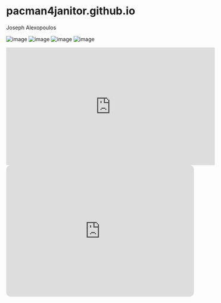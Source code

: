 # pacman4janitor.github.io
Joseph Alexopoulos


![image](https://user-images.githubusercontent.com/122423963/211951011-a8f3a79f-e3d3-4b7f-85a8-c7749bfd59eb.png)
![image](https://user-images.githubusercontent.com/122423963/212249868-31b7209c-4b88-470f-8246-68e2426333ae.png)
![image](https://user-images.githubusercontent.com/122423963/212255238-a4a92bbb-8fa6-4911-9fa9-4b90130c95df.png)
![image](https://user-images.githubusercontent.com/122423963/212255265-05f8e159-d9d4-49ac-a042-fed8845d7e22.png)

<iframe width="560" height="315" src="https://www.youtube.com/embed/NjD0H4eBfng?controls=0" title="YouTube video player" frameborder="0" allow="accelerometer; autoplay; clipboard-write; encrypted-media; gyroscope; picture-in-picture; web-share" allowfullscreen></iframe>

<iframe style="border-radius:12px" src="https://open.spotify.com/embed/artist/7dGJo4pcD2V6oG8kP0tJRR?utm_source=generator" width="100%" height="352" frameBorder="0" allowfullscreen="" allow="autoplay; clipboard-write; encrypted-media; fullscreen; picture-in-picture" loading="lazy"></iframe>


